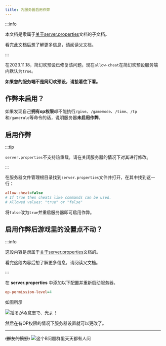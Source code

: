 ```yaml
---
title: 为服务器启用作弊
---
```


:::info

本文档是隶属于[关于server.properties](../10-server-properties.md)文档的子文档。

看完此文档后想了解更多信息，请阅读父文档。

:::

在2023.11.18，简幻欢预设已修复该问题，现在`allow-cheat`在简幻欢预设服务端内默认为`true`。

**如果您的服务端不是简幻欢预设，请接着往下看。**

## 作弊未启用？

如果发现自己**拥有op权限**却不能执行`/give`、`/gamemode`、`/time`、`/tp`和`/gamerule`等命令的话，说明服务器**未启用作弊**。

## 启用作弊

:::tip

`server.properties`不支持热重载，请在关闭服务器的情况下对其进行修改。

:::

在服务器文件管理根目录找到`server.properties`文件并打开，在其中找到这一行：

```ini
allow-cheat=false
# If true then cheats like commands can be used.
# Allowed values: "true" or "false"
```

将`false`改为`true`并重启服务器即可启用作弊。

## 启用作弊后游戏里的设置点不动？

:::info

这段内容是隶属于[关于server.properties](../10-server-properties.md)文档的。

看完这段内容后想了解更多信息，请阅读父文档。

:::

在 **server.properties** 中添加以下配置并重新启动服务器。

```ini
op-permission-level=4
```

如图所示

![揺るがぬ意志で、光よ！](/img/pages/MCBE-CommonQuestions-2.png)

然后在有OP权限的情况下服务器设置就可以更改了。

-----

~~(群友的愤怒)~~
![这个B问题群里天天都有人问](/img/pages/MCBE-CommonQuestions-1.png)

